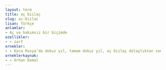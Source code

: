 ```yaml
---
layout: term
title: aç biilaç
slug: ac-biilac
lisan: Türkçe
anlamlar:
- Aç ve bakımsız bir biçimde
ozellikler:
- - zarf
ornekler:
- - Koca Rusya’da dokuz yıl, tamam dokuz yıl, aç biilaç dolaştıktan sonra memlekete gelebilmiş.
orneklerkaynak:
- - Orhan Kemal
---
```

